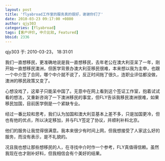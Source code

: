 ```yaml
---
layout: post
title: 'flyabroad工作室的服务真的很好，谢谢你们了'
date: 2010-03-23 09:17:00 +0800
author: qjy303
categories: [flyabroad]
tags: [客户评价, 中介比较, Featured]
bbsid: 2336
---
```


qjy303 于: 2010-03-23， 18:31:01

我们一直想移民，更准确地说是我一直想移民，去年老公在澳大利亚呆了一年，刚开始一直想移民澳洲，但医学背景办澳大利亚移民很难，本来想以我为主申，也跟一个中介签了合同，哪个中介就不说了，反正时间拖了很久，连职业评估都没做，澳洲的移民政策又变了。

心想没戏了，这辈子只能呆中国了。无意中在网上看到这个签证工作室，抱着试试看的想法，又重新咨询了一下澳洲移民的事宜，但FLY告诉我移民澳洲很难，如果移民加国，目前医学倒是一个紧缺专业。

经过一番比较和思考，我们认为加国和澳大利亚基本上差不多，只是加国更冷，但也有他的优点，所以决定移加，并与FLY签定了协议，并顺利补料北京。

他们的服务让我觉得很满意。我本来很少有时间上网，但我想接受了人家这么好的服务，而没有表示，是不礼貌的。

况且我也想让那些想移民的人，在寻找中介时作一个参考，FLY真值得信赖。虽然我现在也才刚补好料，但我相信会有个美好的结果。
